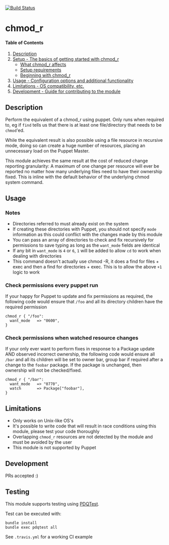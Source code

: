 [![Build Status](https://travis-ci.org/declarativesystems/puppet-chown_r.svg?branch=master)](https://travis-ci.org/declarativesystems/puppet-chown_r)
# chmod_r

#### Table of Contents

1. [Description](#description)
1. [Setup - The basics of getting started with chmod_r](#setup)
    * [What chmod_r affects](#what-chmod_r-affects)
    * [Setup requirements](#setup-requirements)
    * [Beginning with chmod_r](#beginning-with-chmod_r)
1. [Usage - Configuration options and additional functionality](#usage)
1. [Limitations - OS compatibility, etc.](#limitations)
1. [Development - Guide for contributing to the module](#development)

## Description

Perform the equivalent of a chmod_r using puppet.  Only runs when required to, eg if `find` tells us that there is at least one file/directory that needs to be `chmod`'ed.

While the equivalent result is also possible using a file resource in recursive mode, doing so can create a huge number of resources, placing an unnecessary load on the Puppet Master.

This module achieves the same result at the cost of reduced change reporting granularity: A maximum of one change per resource will ever be reported no matter how many underlying files need to have their ownership fixed. This is inline with the default behavior of the underlying chmod system command.

## Usage

### Notes

* Directories referred to must already exist on the system
* If creating these directories with Puppet, you should not specify `mode` information as this could conflict with the changes made by this module
* You can pass an array of directories to check and fix recursively for permissions to save typing as long as the `want_mode` fields are identical
* If any bit in `want_mode` is `4` or `6`, `1` will be added to allow `cd` to work when dealing with directories
* This command doesn't actually use chmod -R, it does a find for files + exec and then a find for directories + exec.  This is to allow the above `+1` logic to work

### Check permissions every puppet run

If your happy for Puppet to update and fix permissions as required, the following code would ensure that `/foo` and all its directory children have the required permission

```puppet
chmod_r { "/foo":
  want_mode   => "0600",
}
```

### Check permissions when watched resource changes

If your only ever want to perform fixes in response to a Package update AND observed incorrect ownership, the following code would ensure all `/bar` and all its children will be set to owner bar, group bar if required after a change to the `foobar` package. If the package is unchanged, then ownership will not be checked/fixed.

```puppet
chmod_r { "/bar":
  want_mode   => "0770",
  watch       => Package["foobar"],
}
```

## Limitations

* Only works on Unix-like OS's
* It's possible to write code that will result in race conditions using this module, please test your code thoroughly
* Overlapping `chmod_r` resources are not detected by the module and must be avoided by the user
* This module is not supported by Puppet


## Development

PRs accepted :)

## Testing
This module supports testing using [PDQTest](https://github.com/GeoffWilliams/pdqtest).

Test can be executed with:

```
bundle install
bundle exec pdqtest all
```


See `.travis.yml` for a working CI example
